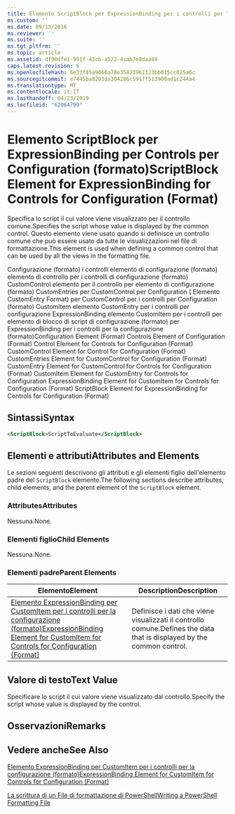 ```yaml
---
title: Elemento ScriptBlock per ExpressionBinding per i controlli per la configurazione (formato) | Microsoft Docs
ms.custom: ''
ms.date: 09/13/2016
ms.reviewer: ''
ms.suite: ''
ms.tgt_pltfrm: ''
ms.topic: article
ms.assetid: df90dfe1-991f-43cb-a522-4cab7e8daa49
caps.latest.revision: 6
ms.openlocfilehash: 6e33f85a9066a78e35823961123bb015cc025a0c
ms.sourcegitcommit: e7445ba8203da304286c591ff513900ad1c244a4
ms.translationtype: MT
ms.contentlocale: it-IT
ms.lasthandoff: 04/23/2019
ms.locfileid: "62064799"
---
```

# <a name="scriptblock-element-for-expressionbinding-for-controls-for-configuration-format"></a><span data-ttu-id="2544a-102">Elemento ScriptBlock per ExpressionBinding per Controls per Configuration (formato)</span><span class="sxs-lookup"><span data-stu-id="2544a-102">ScriptBlock Element for ExpressionBinding for Controls for Configuration (Format)</span></span>

<span data-ttu-id="2544a-103">Specifica lo script il cui valore viene visualizzato per il controllo comune.</span><span class="sxs-lookup"><span data-stu-id="2544a-103">Specifies the script whose value is displayed by the common control.</span></span> <span data-ttu-id="2544a-104">Questo elemento viene usato quando si definisce un controllo comune che può essere usato da tutte le visualizzazioni nel file di formattazione.</span><span class="sxs-lookup"><span data-stu-id="2544a-104">This element is used when defining a common control that can be used by all the views in the formatting file.</span></span>

<span data-ttu-id="2544a-105">Configurazione (formato) i controlli elemento di configurazione (formato) elemento di controllo per i controlli di configurazione (formato) CustomControl elemento per il controllo per elemento di configurazione (formato) CustomEntries per CustomControl per Configuration ( Elemento CustomEntry Format) per CustomControl per i controlli per Configuration (formato) CustomItem elemento CustomEntry per i controlli per configurazione ExpressionBinding elemento CustomItem per i controlli per elemento di blocco di script di configurazione (formato) per ExpressionBinding per i controlli per la configurazione (formato)</span><span class="sxs-lookup"><span data-stu-id="2544a-105">Configuration Element (Format) Controls Element of Configuration (Format) Control Element for Controls for Configuration (Format) CustomControl Element for Control for Configuration (Format) CustomEntries Element for CustomControl for Configuration (Format) CustomEntry Element for CustomControl for Controls for Configuration (Format) CustomItem Element for CustomEntry for Controls for Configuration ExpressionBinding Element for CustomItem for Controls for Configuration (Format) ScriptBlock Element for ExpressionBinding for Controls for Configuration (Format)</span></span>

## <a name="syntax"></a><span data-ttu-id="2544a-106">Sintassi</span><span class="sxs-lookup"><span data-stu-id="2544a-106">Syntax</span></span>

```xml
<ScriptBlock>ScriptToEvaluate</ScriptBlock>
```

## <a name="attributes-and-elements"></a><span data-ttu-id="2544a-107">Elementi e attributi</span><span class="sxs-lookup"><span data-stu-id="2544a-107">Attributes and Elements</span></span>

<span data-ttu-id="2544a-108">Le sezioni seguenti descrivono gli attributi e gli elementi figlio dell'elemento padre del `ScriptBlock` elemento.</span><span class="sxs-lookup"><span data-stu-id="2544a-108">The following sections describe attributes, child elements, and the parent element of the `ScriptBlock` element.</span></span>

### <a name="attributes"></a><span data-ttu-id="2544a-109">Attributes</span><span class="sxs-lookup"><span data-stu-id="2544a-109">Attributes</span></span>

<span data-ttu-id="2544a-110">Nessuna.</span><span class="sxs-lookup"><span data-stu-id="2544a-110">None.</span></span>

### <a name="child-elements"></a><span data-ttu-id="2544a-111">Elementi figlio</span><span class="sxs-lookup"><span data-stu-id="2544a-111">Child Elements</span></span>

<span data-ttu-id="2544a-112">Nessuna.</span><span class="sxs-lookup"><span data-stu-id="2544a-112">None.</span></span>

### <a name="parent-elements"></a><span data-ttu-id="2544a-113">Elementi padre</span><span class="sxs-lookup"><span data-stu-id="2544a-113">Parent Elements</span></span>

|<span data-ttu-id="2544a-114">Elemento</span><span class="sxs-lookup"><span data-stu-id="2544a-114">Element</span></span>|<span data-ttu-id="2544a-115">Description</span><span class="sxs-lookup"><span data-stu-id="2544a-115">Description</span></span>|
|-------------|-----------------|
|[<span data-ttu-id="2544a-116">Elemento ExpressionBinding per CustomItem per i controlli per la configurazione (formato)</span><span class="sxs-lookup"><span data-stu-id="2544a-116">ExpressionBinding Element for CustomItem for Controls for Configuration (Format)</span></span>](./expressionbinding-element-for-customitem-for-controls-for-configuration-format.md)|<span data-ttu-id="2544a-117">Definisce i dati che viene visualizzati il controllo comune.</span><span class="sxs-lookup"><span data-stu-id="2544a-117">Defines the data that is displayed by the common control.</span></span>|

## <a name="text-value"></a><span data-ttu-id="2544a-118">Valore di testo</span><span class="sxs-lookup"><span data-stu-id="2544a-118">Text Value</span></span>

<span data-ttu-id="2544a-119">Specificare lo script il cui valore viene visualizzato dal controllo.</span><span class="sxs-lookup"><span data-stu-id="2544a-119">Specify the script whose value is displayed by the control.</span></span>

## <a name="remarks"></a><span data-ttu-id="2544a-120">Osservazioni</span><span class="sxs-lookup"><span data-stu-id="2544a-120">Remarks</span></span>

## <a name="see-also"></a><span data-ttu-id="2544a-121">Vedere anche</span><span class="sxs-lookup"><span data-stu-id="2544a-121">See Also</span></span>

[<span data-ttu-id="2544a-122">Elemento ExpressionBinding per CustomItem per i controlli per la configurazione (formato)</span><span class="sxs-lookup"><span data-stu-id="2544a-122">ExpressionBinding Element for CustomItem for Controls for Configuration (Format)</span></span>](./expressionbinding-element-for-customitem-for-controls-for-configuration-format.md)

[<span data-ttu-id="2544a-123">La scrittura di un File di formattazione di PowerShell</span><span class="sxs-lookup"><span data-stu-id="2544a-123">Writing a PowerShell Formatting File</span></span>](./writing-a-powershell-formatting-file.md)
